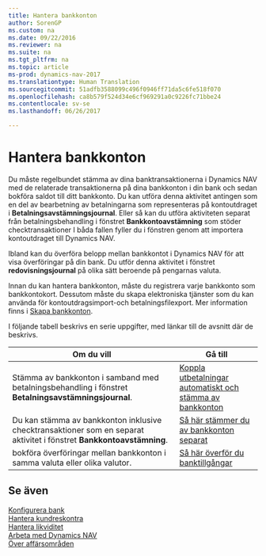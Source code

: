 ```yaml
---
title: Hantera bankkonton
author: SorenGP
ms.custom: na
ms.date: 09/22/2016
ms.reviewer: na
ms.suite: na
ms.tgt_pltfrm: na
ms.topic: article
ms-prod: dynamics-nav-2017
ms.translationtype: Human Translation
ms.sourcegitcommit: 51adfb3588099c496f0946ff71da5c6fe518f070
ms.openlocfilehash: ca8b579f524d34e6cf969291a0c9226fc71bbe24
ms.contentlocale: sv-se
ms.lasthandoff: 06/26/2017

---
```


# <a name="manage-bank-accounts"></a>Hantera bankkonton
Du måste regelbundet stämma av dina banktransaktionerna i Dynamics NAV med de relaterade transaktionerna på dina bankkonton i din bank och sedan bokföra saldot till ditt bankkonto. Du kan utföra denna aktivitet antingen som en del av bearbetning av betalningarna som representeras på kontoutdraget i **Betalningsavstämningsjournal**. Eller så kan du utföra aktiviteten separat från betalningsbehandling i fönstret **Bankkontoavstämning** som stöder checktransaktioner I båda fallen fyller du i fönstren genom att importera kontoutdraget till Dynamics NAV.

Ibland kan du överföra belopp mellan bankkontot i Dynamics NAV för att visa överföringar på din bank. Du utför denna aktivitet i fönstret **redovisningsjournal** på olika sätt beroende på pengarnas valuta.

Innan du kan hantera bankkonton, måste du registrera varje bankkonto som bankkontokort. Dessutom måste du skapa elektroniska tjänster som du kan använda för kontoutdragsimport-och betalningsfilexport. Mer information finns i [Skapa bankkonton](bank-setup-banking.md).

I följande tabell beskrivs en serie uppgifter, med länkar till de avsnitt där de beskrivs.

|Om du vill |Gå till |
|---|----|
|Stämma av bankkonton i samband med betalningsbehandling i fönstret **Betalningsavstämningsjournal**.|[Koppla utbetalningar automatiskt och stämma av bankkonton](receivables-apply-payments-auto-reconcile-bank-accounts.md)|
|Du kan stämma av bankkonton inklusive checktransaktioner som en separat aktivitet i fönstret **Bankkontoavstämning**.|[Så här stämmer du av bankkonton separat](bank-how-reconcile-bank-accounts-separately.md)|
|bokföra överföringar mellan bankkonton i samma valuta eller olika valutor.|[Så här överför du banktillgångar](bank-how-transfer-bank-funds.md)
## <a name="see-also"></a>Se även  
[Konfigurera bank](bank-setup-banking.md)  
[Hantera kundreskontra](receivables-manage-receivables.md)  
[Hantera likviditet](payables-manage-payables.md)    
[Arbeta med Dynamics NAV](ui-work-product.md)  
[Över affärsområden](ui-across-business-areas.md)

